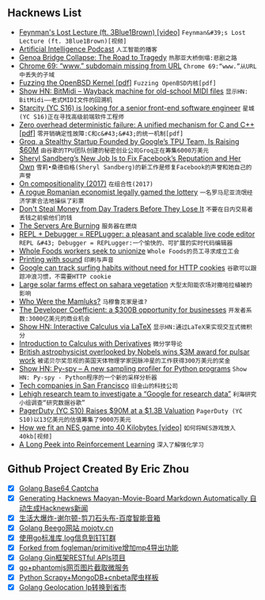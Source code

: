 ## Hacknews List


- [Feynman&#39;s Lost Lecture (ft. 3Blue1Brown) [video]](https://www.youtube.com/watch?v=xdIjYBtnvZU)  `Feynman&#39;s Lost Lecture (ft. 3Blue1Brown)[视频]`
- [Artificial Intelligence Podcast](https://lexfridman.com/ai/)  `人工智能的播客`
- [Genoa Bridge Collapse: The Road to Tragedy](https://www.nytimes.com/interactive/2018/09/06/world/europe/genoa-italy-bridge.html)  `热那亚大桥倒塌:悲剧之路`
- [Chrome 69: “www.” subdomain missing from URL](https://bugs.chromium.org/p/chromium/issues/detail?id=881410)  `Chrome 69:“www.”从URL中丢失的子域`
- [Fuzzing the OpenBSD Kernel [pdf]](https://www.openbsd.org/papers/fuzz-slides.pdf)  `Fuzzing OpenBSD内核[pdf]`
- [Show HN: BitMidi – Wayback machine for old-school MIDI files](https://bitmidi.com/)  `显示HN: BitMidi——老式MIDI文件的回溯机`
- [Starcity (YC S16) is looking for a senior front-end software engineer](https://starcity.com/careers/37f16c7f-1825-418e-a39a-2422a1c4495e)  `星城(YC S16)正在寻找高级前端软件工程师`
- [Zero overhead deterministic failure: A unified mechanism for C and C&#43;&#43; [pdf]](http://www.open-std.org/jtc1/sc22/wg14/www/docs/n2289.pdf)  `零开销确定性故障:C和c&#43;&#43;的统一机制[pdf]`
- [Groq, a Stealthy Startup Founded by Google’s TPU Team, Is Raising $60M](https://news.crunchbase.com/news/groq-a-stealthy-startup-founded-by-googles-tpu-team-is-raising-60m/)  `由谷歌的TPU团队创建的秘密创业公司Groq正在筹集6000万美元`
- [Sheryl Sandberg’s New Job Is to Fix Facebook’s Reputation and Her Own](https://www.wsj.com/articles/sheryl-sandberg-leans-into-a-gale-of-bad-news-at-facebook-1536085230)  `雪莉•桑德伯格(Sheryl Sandberg)的新工作是修复Facebook的声誉和她自己的声誉`
- [On compositionality (2017)](https://julesh.com/2017/04/22/on-compositionality/)  `在组合性(2017)`
- [A rogue Romanian economist legally gamed the lottery](https://thehustle.co/the-man-who-won-the-lottery-14-times)  `一名罗马尼亚流氓经济学家合法地操纵了彩票`
- [Don&#39;t Steal Money from Day Traders Before They Lose It](https://www.bloomberg.com/view/articles/2018-09-06/don-t-steal-money-from-day-traders-before-they-lose-it)  `不要在日内交易者丢钱之前偷他们的钱`
- [The Servers Are Burning](https://logicmag.io/05-the-servers-are-burning/)  `服务器在燃烧`
- [REPL &#43; Debugger = REPLugger: a pleasant and scalable live code editor](https://tinyletter.com/Flowsheets/letters/repl-debugger-replugger-a-pleasant-and-scalable-live-code-editor)  `REPL &#43; Debugger = REPLugger:一个愉快的、可扩展的实时代码编辑器`
- [Whole Foods workers seek to unionize](https://techcrunch.com/2018/09/06/whole-foods-workers-seek-to-unionize-says-amazon-is-exploiting-our-dedication/)  `Whole Foods的员工寻求成立工会`
- [Printing with sound](https://www.seas.harvard.edu/news/2018/08/printing-with-sound)  `印刷与声音`
- [Google can track surfing habits without need for HTTP cookies](https://youbroketheinternet.org/trackedanyway)  `谷歌可以跟踪冲浪习惯，不需要HTTP cookie`
- [Large solar farms effect on sahara vegetation](https://phys.org/news/2018-09-large-solar-farms-sahara-vegetation.html)  `大型太阳能农场对撒哈拉植被的影响`
- [Who Were the Mamluks?](https://www.historytoday.com/james-waterson/who-were-mamluks)  `马穆鲁克家是谁?`
- [The Developer Coefficient: a $300B opportunity for businesses](https://stripe.com/reports/developer-coefficient-2018)  `开发者系数:3000亿美元的商业机会`
- [Show HN: Interactive Calculus via LaTeX](https://ximera.osu.edu/mooculus)  `显示HN:通过LaTeX来实现交互式微积分`
- [Introduction to Calculus with Derivatives](http://adit.io/posts/2018-02-18-Introduction-To-Calculus-With-Derivatives.html)  `微分学导论`
- [British astrophysicist overlooked by Nobels wins $3M award for pulsar work](https://www.theguardian.com/science/2018/sep/06/jocelyn-bell-burnell-british-astrophysicist-overlooked-by-nobels-3m-award-pulsars)  `被诺贝尔奖忽视的英国天体物理学家因脉冲星的工作获得300万美元的奖金`
- [Show HN: Py-spy – A new sampling profiler for Python programs](https://github.com/benfred/py-spy)  `Show HN: Py-spy - Python程序的一个新的采样分析器`
- [Tech companies in San Francisco](https://employbl.com/)  `旧金山的科技公司`
- [Lehigh research team to investigate a “Google for research data”](https://www.lehigh.edu/engineering/news/faculty/2018/20180820-davison-heflin-jia-dataset-search-engine-nsf-award.html)  `利海研究小组调查“研究数据谷歌”`
- [PagerDuty (YC S10) Raises $90M at a $1.3B Valuation](https://www.forbes.com/sites/alexkonrad/2018/09/06/pagerduty-funding-billion-dollar-valuation/#68e79889411d)  `PagerDuty (YC S10)以13亿美元的估值筹集了9000万美元`
- [How we fit an NES game into 40 Kilobytes [video]](https://www.youtube.com/watch?v=ZWQ0591PAxM)  `如何将NES游戏放入40kb[视频]`
- [A Long Peek into Reinforcement Learning](https://lilianweng.github.io/lil-log/2018/02/19/a-long-peek-into-reinforcement-learning.html)  `深入了解强化学习`

## Github Project Created By Eric Zhou

- [x] [Golang Base64 Captcha](https://github.com/mojocn/base64Captcha)
- [x] [Generating Hacknews Maoyan-Movie-Board Markdown Automatically 自动生成Hacknews新闻](https://github.com/dejavuzhou/md-genie)
- [x] [生活大爆炸-谢尔顿-剪刀石头布-百度智能音箱](https://github.com/mojocn/dueros-bang-game)
- [x] [Golang Beego网站 mojotv.cn](https://github.com/mojocn/www.mojotv.cn)
- [x] [使用go标准库,log信息到钉钉群](https://github.com/mojocn/dooger)
- [x] [Forked from fogleman/primitive增加mp4导出功能](https://github.com/mojocn/primitive)
- [x] [Golang Gin框架RESTful APIs项目](https://github.com/JJJJJJJerk/ezier-golang-web-api-framework)
- [x] [go+phantomjs网页图片截取微服务](https://github.com/mojocn/screen_shot)
- [x] [Python Scrapy+MongoDB+cnbeta爬虫样板](https://github.com/mojocn/scrapy_mongodb_boilerplate_cnbeta)
- [x] [Golang Geolocation Ip转换到省市](https://github.com/mojocn/ip2location)